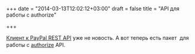 +++
date = "2014-03-13T12:02:12+03:00"
draft = false
title = "API для работы с authorize"

+++

<p><a href="http://github.com/edrans/paypalrest">Клиент к PayPal REST API</a>&nbsp;уже не новость. А вот теперь есть&nbsp;пакет&nbsp;&nbsp;для работы с&nbsp;<span style="line-height: 1.6em;"><a href="https://github.com/tcolar/authorize">authorize</a>&nbsp;</span><span style="line-height: 1.6em;">API.</span></p>

